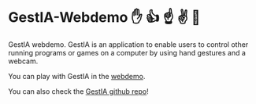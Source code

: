 # GestIA-Webdemo ✋ 👍 ☝️  ✌️ 👊 
GestIA webdemo. GestIA is an application to enable users to control other running programs or games on a computer by using hand gestures and a webcam.

You can play with GestIA in the [webdemo](https://arturacu.github.io/GestIA-Webdemo/). 

You can also check the [GestIA github repo](https://github.com/burned301/GestIA)! 
